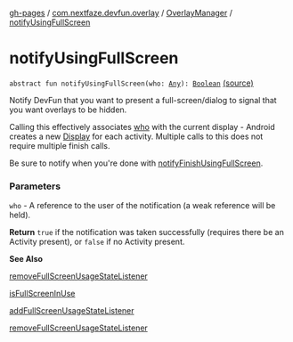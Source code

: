 [gh-pages](../../index.md) / [com.nextfaze.devfun.overlay](../index.md) / [OverlayManager](index.md) / [notifyUsingFullScreen](./notify-using-full-screen.md)

# notifyUsingFullScreen

`abstract fun notifyUsingFullScreen(who: `[`Any`](https://kotlinlang.org/api/latest/jvm/stdlib/kotlin/-any/index.html)`): `[`Boolean`](https://kotlinlang.org/api/latest/jvm/stdlib/kotlin/-boolean/index.html) [(source)](https://github.com/NextFaze/dev-fun/tree/master/devfun/src/main/java/com/nextfaze/devfun/overlay/Overlays.kt#L139)

Notify DevFun that you want to present a full-screen/dialog to signal that you want overlays to be hidden.

Calling this effectively associates [who](notify-using-full-screen.md#com.nextfaze.devfun.overlay.OverlayManager$notifyUsingFullScreen(kotlin.Any)/who) with the current display - Android creates a new [Display](https://developer.android.com/reference/android/view/Display.html) for each activity.
Multiple calls to this does not require multiple finish calls.

Be sure to notify when you're done with [notifyFinishUsingFullScreen](notify-finish-using-full-screen.md).

### Parameters

`who` - A reference to the user of the notification (a weak reference will be held).

**Return**
`true` if the notification was taken successfully (requires there be an Activity present), or `false` if no Activity present.

**See Also**

[removeFullScreenUsageStateListener](remove-full-screen-usage-state-listener.md)

[isFullScreenInUse](is-full-screen-in-use.md)

[addFullScreenUsageStateListener](add-full-screen-usage-state-listener.md)

[removeFullScreenUsageStateListener](remove-full-screen-usage-state-listener.md)


